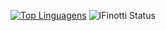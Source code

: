 [![Top Linguagens](https://github-readme-stats.vercel.app/api/top-langs/?username=IFinotti&layout=compact)](https://github.com/Ifinotti/github-readme-stats)
![IFinotti Status](https://github-readme-stats.vercel.app/api?username=IFinotti&show_icons=true)
